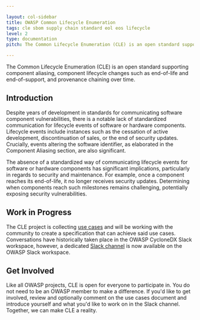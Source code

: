 ```yaml
---

layout: col-sidebar
title: OWASP Common Lifecycle Enumeration
tags: cle sbom supply chain standard eol eos lifecycle
level: 2
type: documentation
pitch: The Common Lifecycle Enumeration (CLE) is an open standard supporting component aliasing, component lifecycle changes such as end-of-life and end-of-support, and provenance chaining over time.

---
```


The Common Lifecycle Enumeration (CLE) is an open standard supporting component aliasing, component lifecycle changes such as end-of-life and end-of-support, and provenance chaining over time.

## Introduction

Despite years of development in standards for communicating software component vulnerabilities, there is a notable lack of standardized communication for lifecycle events of software or hardware components. Lifecycle events include instances such as the cessation of active development, discontinuation of sales, or the end of security updates. Crucially, events altering the software identifier, as elaborated in the Component Aliasing section, are also significant.

The absence of a standardized way of communicating lifecycle events for software or hardware components has significant implications, particularly in regards to security and maintenance. For example, once a component reaches its end-of-life, it no longer receives security updates. Determining when components reach such milestones remains challenging, potentially exposing security vulnerabilities.

## Work in Progress

The CLE project is collecting [use cases](https://docs.google.com/document/d/1sRMS1IX0r7ZkYthDR0VY1bYyvp_6K_xw4sR1vZwla8E/edit) 
and will be working with the community to create a specification that can achieve said use cases. Conversations have 
historically taken place in the OWASP CycloneDX Slack workspace, however, a dedicated [Slack channel](https://owasp.slack.com/archives/C06GUKY03NC) 
is now available on the OWASP Slack workspace.

## Get Involved

Like all OWASP projects, CLE is open for everyone to participate in. You do not need to be an OWASP member to make a 
difference. If you'd like to get involved, review and optionally comment on the use cases document and introduce yourself
and what you'd like to work on in the Slack channel. Together, we can make CLE a reality.
